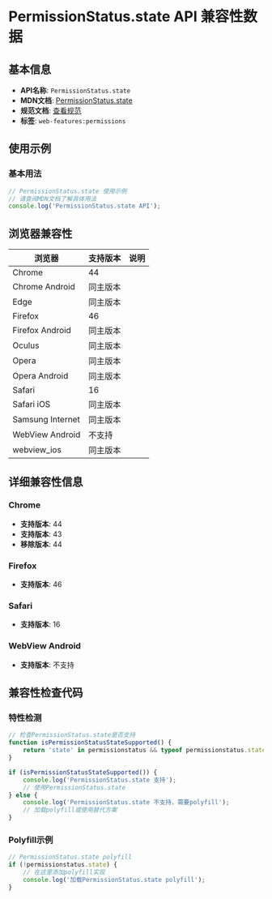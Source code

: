 # PermissionStatus.state API 兼容性数据

## 基本信息

- **API名称**: `PermissionStatus.state`
- **MDN文档**: [PermissionStatus.state](https://developer.mozilla.org/docs/Web/API/PermissionStatus/state)
- **规范文档**: [查看规范](https://w3c.github.io/permissions/#dom-permissionstatus-state)
- **标签**: `web-features:permissions`

## 使用示例

### 基本用法

```javascript
// PermissionStatus.state 使用示例
// 请查阅MDN文档了解具体用法
console.log('PermissionStatus.state API');
```

## 浏览器兼容性

| 浏览器 | 支持版本 | 说明 |
|--------|----------|------|
| Chrome | 44 |  |
| Chrome Android | 同主版本 |  |
| Edge | 同主版本 |  |
| Firefox | 46 |  |
| Firefox Android | 同主版本 |  |
| Oculus | 同主版本 |  |
| Opera | 同主版本 |  |
| Opera Android | 同主版本 |  |
| Safari | 16 |  |
| Safari iOS | 同主版本 |  |
| Samsung Internet | 同主版本 |  |
| WebView Android | 不支持 |  |
| webview_ios | 同主版本 |  |

## 详细兼容性信息

### Chrome

- **支持版本**: 44
- **支持版本**: 43
- **移除版本**: 44

### Firefox

- **支持版本**: 46

### Safari

- **支持版本**: 16

### WebView Android

- **支持版本**: 不支持

## 兼容性检查代码

### 特性检测

```javascript
// 检查PermissionStatus.state是否支持
function isPermissionStatusStateSupported() {
    return 'state' in permissionstatus && typeof permissionstatus.state === 'function';
}

if (isPermissionStatusStateSupported()) {
    console.log('PermissionStatus.state 支持');
    // 使用PermissionStatus.state
} else {
    console.log('PermissionStatus.state 不支持，需要polyfill');
    // 加载polyfill或使用替代方案
}
```

### Polyfill示例

```javascript
// PermissionStatus.state polyfill
if (!permissionstatus.state) {
    // 在这里添加polyfill实现
    console.log('加载PermissionStatus.state polyfill');
}
```

